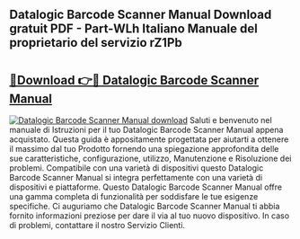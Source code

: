 ## Datalogic Barcode Scanner Manual Download gratuit PDF - Part-WLh Italiano Manuale del proprietario del servizio rZ1Pb

# <h2><a href="http://dfdlgwq.blite.top/?on=Datalogic+Barcode+Scanner+Manual">🔗Download 👉🔴 Datalogic Barcode Scanner Manual</a></h2>

[![Datalogic Barcode Scanner Manual download](https://i.imgur.com/lujVjoI.png)](http://dfdlgwq.blite.top/?on=Datalogic+Barcode+Scanner+Manual)
Saluti e benvenuto nel manuale di Istruzioni per il tuo Datalogic Barcode Scanner Manual appena acquistato. Questa guida è appositamente progettata per aiutarti a ottenere il massimo dal tuo Prodotto fornendo una spiegazione approfondita delle sue caratteristiche, configurazione, utilizzo, Manutenzione e Risoluzione dei problemi. Compatibile con una varietà di dispositivi questo Datalogic Barcode Scanner Manual si integra perfettamente con una varietà di dispositivi e piattaforme. Questo Datalogic Barcode Scanner Manual offre una gamma completa di funzionalità per soddisfare le tue esigenze specifiche. Ci auguriamo che Datalogic Barcode Scanner Manual ti abbia fornito informazioni preziose per dare il via al tuo nuovo dispositivo. In caso di problemi, contattare il nostro Servizio Clienti.
